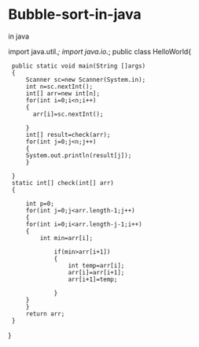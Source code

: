 # Bubble-sort-in-java
in java


import java.util.*;
import java.io.*;
public class HelloWorld{

     public static void main(String []args)
     {
         Scanner sc=new Scanner(System.in);
         int n=sc.nextInt();
         int[] arr=new int[n];
         for(int i=0;i<n;i++)
         {
           arr[i]=sc.nextInt();   
        
         }
         int[] result=check(arr);
         for(int j=0;j<n;j++)
         {
         System.out.println(result[j]);
         }
        
     }
     static int[] check(int[] arr)
     {
        
         int p=0;
         for(int j=0;j<arr.length-1;j++)
         {
         for(int i=0;i<arr.length-j-1;i++)
         {
             int min=arr[i];
            
                 if(min>arr[i+1])
                 {
                     int temp=arr[i];
                     arr[i]=arr[i+1];
                     arr[i+1]=temp;  
                     
                 }
         }
         }
         return arr;
     }
}
